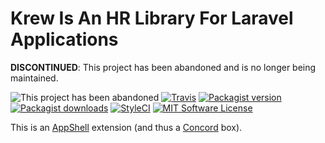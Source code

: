 # Krew Is An HR Library For Laravel Applications

**DISCONTINUED**: This project has been abandoned and is no longer being maintained.

![This project has been abandoned](https://img.shields.io/badge/-discontinued-red?style=flat-square)
[![Travis](https://img.shields.io/travis/artkonekt/krew.svg?style=flat-square)](https://travis-ci.org/artkonekt/krew)
[![Packagist version](https://img.shields.io/packagist/v/konekt/krew.svg?style=flat-square)](https://packagist.org/packages/konekt/krew)
[![Packagist downloads](https://img.shields.io/packagist/dt/konekt/krew.svg?style=flat-square)](https://packagist.org/packages/konekt/krew)
[![StyleCI](https://styleci.io/repos/158028449/shield?branch=master)](https://styleci.io/repos/158028449)
[![MIT Software License](https://img.shields.io/badge/license-MIT-blue.svg?style=flat-square)](LICENSE.md)

This is an [AppShell](https://github.com/artkonekt/appshell) extension (and thus a
[Concord](https://github.com/artkonekt/concord) box).
